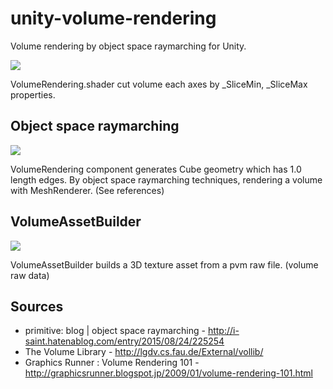 unity-volume-rendering
=====================

Volume rendering by object space raymarching for Unity.

<img src="https://raw.githubusercontent.com/mattatz/unity-volume-rendering/master/Captures/Demo.gif">

VolumeRendering.shader cut volume each axes by _SliceMin, _SliceMax properties.

## Object space raymarching

<img src="https://raw.githubusercontent.com/mattatz/unity-volume-rendering/master/Captures/Geometry.png">

VolumeRendering component generates Cube geometry which has 1.0 length edges.
By object space raymarching techniques, rendering a volume with MeshRenderer. (See references)

## VolumeAssetBuilder

<img src="https://raw.githubusercontent.com/mattatz/unity-volume-rendering/master/Captures/VolumeAssetBuilder.png">

VolumeAssetBuilder builds a 3D texture asset from a pvm raw file. (volume raw data)

## Sources

- primitive: blog | object space raymarching - http://i-saint.hatenablog.com/entry/2015/08/24/225254
- The Volume Library - http://lgdv.cs.fau.de/External/vollib/
- Graphics Runner : Volume Rendering 101 - http://graphicsrunner.blogspot.jp/2009/01/volume-rendering-101.html
